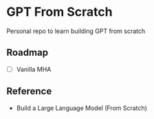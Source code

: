 # GPT From Scratch

Personal repo to learn building GPT from scratch

## Roadmap

- [ ] Vanilla MHA

## Reference

- Build a Large Language Model (From Scratch)
